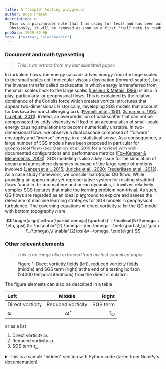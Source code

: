 ```yaml
---
title: A "simple" testing playground
author: Hugo Frezat
description: >
  This is a placeholder note that I am using for tests and has been particularly useful when styling the page.
  Obviously, it will be removed as soon as a first "real" note is ready.
pubDate: 2025-02-06
tags: ["astro", "placeholder"]
---
```


### Document and math typesetting

> _This is an extract from my last submitted paper._

In turbulent flows, the energy cascade drives energy from the large scales to the small scales until molecular viscous dissipation (forward-scatter), 
but the inverse transfer called backscatter in which energy is transferred from the small scales back to the large scales 
([Lesieur & Metais, 1996](https://www.doi.org/10.1146/annurev.fl.28.010196.000401)) is also in play, particularly for geophysical flows. This is 
explained by the relative dominance of the Coriolis force which creates vortical structures that appear two-dimensional. Historically, developing SGS 
models that account for backscatter is a challenging task ([Piomelli et al., 1991](https://www.doi.org/10.1063/1.857956); 
[Schumann, 1995](https://www.doi.org/10.1098/rspa.1995.0126); [Liu et al., 2011](https://www.doi.org/10.1016/j.physleta.2011.05.023)). Indeed, an 
overprediction of backscatter that can not be compensated by eddy-viscosity will lead to an accumulation of small-scale energy causing simulations to 
become numerically unstable. In two-dimensional flows, we observe a dual cascade composed of “forward” enstrophy and “inverse” energy, in a :
statistical sense. As a consequence, a large number of SGS models have been proposed in particular for geophysical flows (see 
[Danilov et al. 2019](https://www.doi.org/10.1007/978-3-030-05704-6_5) for a review) with well-documented configurations and performance metrics 
([Fox-Kemper & Menemenlis, 2008](https://www.doi.org/10.1029/177GM19)). SGS modeling is also a key issue for the simulation of ocean and atmosphere 
dynamics because of the large range of motions involved ([Jansen et al., 2015](https://www.doi.org/10.1016/j.ocemod.2015.07.015); 
[Juricke et al., 2020](https://www.doi.org/10.1029/2019MS001855); [Frederiksen et al., 2012](https://www.doi.org/10.1088/0031-8949/85/06/068202)). 
As a case study framework, we consider barotropic QG flows. While providing an approximate yet representative system for rotating stratified flows 
found in the atmosphere and ocean dynamics, it involves relatively complex SGS features that make the learning problem non-trivial. As such, QG flows 
are regarded as an ideal playground to explore and assess the relevance of machine learning strategies for SGS models in geophysical turbulence. The 
governing equations of direct vorticity $\omega$ for the QG model with bottom topography $\eta$ are

$$
\begin{align}
  \dfrac{\partial \omega}{\partial t} + \mathcal{N}(\omega + \eta, \psi) &= \nu \nabla^{2} \omega  - \mu \omega - \beta \partial_{x} \psi + F_{\omega},\\
  \nabla^{2}\psi &= -\omega.
\end{align}
$$

### Other relevant elements

> _This is an image also extracted from my last submitted paper._

<figure>
  <img src="https://arxiv.org/html/2310.19385v4/extracted/5954069/figures/topo-vorticity-fields.png" alt="" />
  <figcaption>
    Figure 1: Direct vorticity fields (left), reduced vorticity fields (middle) and SGS term (right) at the 
    end of a testing horizon (24000 temporal iterations) from the direct simulation.
  </figcaption>
</figure>

The figure elements can also be described in a table

| Left             | Middle            | Right           |
| :--------------- | :---------------: | --------------: |
| Direct vorticity | Reduced vorticity | SGS term        |
| $\omega$         | $\bar{\omega}$    | $\tau_{\omega}$ |

or as a list

1. Direct vorticity $\omega$.
2. Reduced vorticity $\bar{\omega}$.
3. SGS term $\tau_{\omega}$.

<details>
<summary>This is a sample "hidden" section with Python code (taken from NumPy's documentation)</summary>

For example, you can create an array from a regular Python list or tuple using the array function. The type of the resulting array is deduced from the type of the elements in the sequences.

```python
import numpy as np

a = np.array([1, 2, 3])
```
</details>
